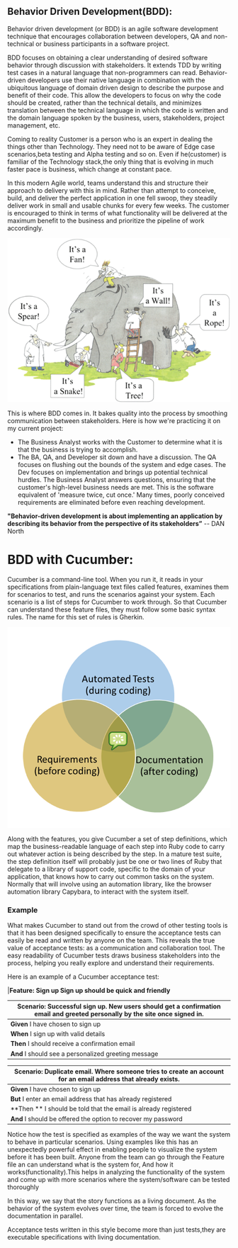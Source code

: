 
## Behavior Driven Development(BDD):

   Behavior driven development (or BDD) is an agile software development technique that encourages collaboration between developers, QA and non-technical or business participants in a software project.

   BDD focuses on obtaining a clear understanding of desired software behavior through discussion with stakeholders. It extends TDD by writing test cases in a natural language that non-programmers can read. Behavior-driven developers use their native language in combination with the ubiquitous language of domain driven design to describe the purpose and benefit of their code. This allow the developers to focus on why the code should be created, rather than the technical details, and minimizes translation between the technical language in which the code is written and the domain language spoken by the business, users, stakeholders, project management, etc.
     
   Coming to reality Customer is a person who is an expert in dealing the things other than Technology. They need not to be aware of Edge case scenarios,beta testing and Alpha testing and so on. Even if he(customer) is familiar of the Technology stack,the only thing that is evolving in much faster pace is business, which change at constant pace.
     
   In this modern Agile world, teams understand this and structure their approach to delivery with this in mind. Rather than attempt to conceive, build, and deliver the perfect application in one fell swoop, they steadily deliver work in small and usable chunks for every few weeks.  The customer is encouraged to think in terms of what functionality will be delivered at the maximum benefit to the business and prioritize the pipeline of work accordingly.
     
  ![misconception between the team](images/problems.png)

   This is where BDD comes in.  It bakes quality into the process by smoothing communication between stakeholders.  Here is how we're practicing it on my current project:
   * The Business Analyst works with the Customer to determine what it is that the business is trying to accomplish.
   * The BA, QA, and Developer sit down and have a discussion. The QA focuses on flushing out the bounds of the system and edge cases.  The Dev focuses on implementation and brings up potential technical hurdles.  The Business Analyst answers questions, ensuring that the customer's high-level business needs are met.  This is the software equivalent of 'measure twice, cut once.'  Many times, poorly conceived requirements are eliminated before even reaching development.
   
   **"Behavior-driven development is about implementing an application by describing its behavior from the perspective of its stakeholders”** -- DAN North




# BDD with Cucumber:
     
   Cucumber is a command-line tool. When you run it, it reads in your specifications from plain-language text files called features, examines them for scenarios to test, and runs the scenarios against your system. Each scenario is a list of steps for Cucumber to work through. So that Cucumber can understand these feature files, they must follow some basic syntax rules. The name for this set of rules is Gherkin.
     
 ![Cucumber_role](images/cucumber_core.png)
   
   Along with the features, you give Cucumber a set of step definitions, which map the business-readable language of each step into Ruby code to carry out whatever action is being described by the step. In a mature test suite, the step definition itself will probably just be one or two lines of Ruby that delegate to a library of support code, specific to the domain of your application, that knows how to carry out common tasks on the system. Normally that will involve using an automation library, like the browser automation library Capybara, to interact with the system itself.
    

### Example
   What makes Cucumber to stand out from the crowd of other testing tools is that it has been designed specifically to ensure the acceptance tests can easily be read and written by anyone on the team. This reveals the true value of acceptance tests: as a communication and collaboration tool. The easy readability of Cucumber tests draws business stakeholders into the process, helping you really explore and understand their requirements.
   
   Here is an example of a Cucumber acceptance test:
   
|**Feature: Sign up Sign up should be quick and friendly**


|**Scenario**: Successful sign up.  New users should get a confirmation email and greeted personally by the site once signed in.
| -- |
|**Given** I have chosen to sign up
|**When** I sign up with valid details
|**Then** I should receive a confirmation email
|**And** I should see a personalized greeting message


|**Scenario**: Duplicate email. Where someone tries to create an account for an email address that already exists.
| -- |
|**Given** I have chosen to sign up
|**But** I enter an email address that has already registered
|**Then ** I should be told that the email is already registered
|**And** I should be offered the option to recover my password

   Notice how the test is specified as examples of the way we want the system to behave in particular scenarios. Using examples like this has an unexpectedly powerful effect in enabling people to visualize the system before it has been built. Anyone from the team can go through the Feature file an can understand what is the system for, And how it works(functionality).This helps in analyzing the functionality of the system and come up with more scenarios where the system/software can be tested thoroughly
      
   In this way, we say that the story functions as a living document.  As the behavior of the system evolves over time, the team is forced to evolve the documentation in parallel.
   
  Acceptance tests written in this style become more than just tests,they are executable specifications with living documentation.